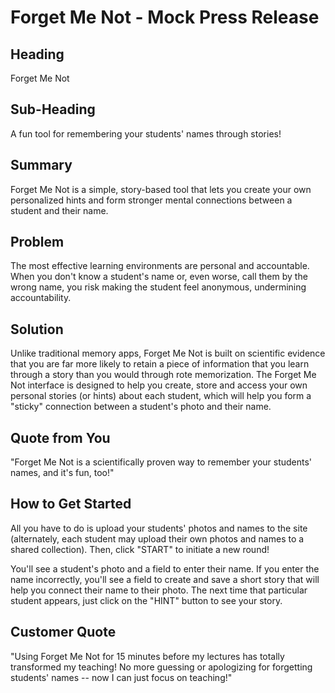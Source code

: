# Forget Me Not - Mock Press Release #

<!-- 
> This material was originally posted [here](http://www.quora.com/What-is-Amazons-approach-to-product-development-and-product-management). It is reproduced here for posterities sake.

There is an approach called "working backwards" that is widely used at Amazon. They work backwards from the customer, rather than starting with an idea for a product and trying to bolt customers onto it. While working backwards can be applied to any specific product decision, using this approach is especially important when developing new products or features.

For new initiatives a product manager typically starts by writing an internal press release announcing the finished product. The target audience for the press release is the new/updated product's customers, which can be retail customers or internal users of a tool or technology. Internal press releases are centered around the customer problem, how current solutions (internal or external) fail, and how the new product will blow away existing solutions.

If the benefits listed don't sound very interesting or exciting to customers, then perhaps they're not (and shouldn't be built). Instead, the product manager should keep iterating on the press release until they've come up with benefits that actually sound like benefits. Iterating on a press release is a lot less expensive than iterating on the product itself (and quicker!).

If the press release is more than a page and a half, it is probably too long. Keep it simple. 3-4 sentences for most paragraphs. Cut out the fat. Don't make it into a spec. You can accompany the press release with a FAQ that answers all of the other business or execution questions so the press release can stay focused on what the customer gets. My rule of thumb is that if the press release is hard to write, then the product is probably going to suck. Keep working at it until the outline for each paragraph flows. 

Oh, and I also like to write press-releases in what I call "Oprah-speak" for mainstream consumer products. Imagine you're sitting on Oprah's couch and have just explained the product to her, and then you listen as she explains it to her audience. That's "Oprah-speak", not "Geek-speak".

Once the project moves into development, the press release can be used as a touchstone; a guiding light. The product team can ask themselves, "Are we building what is in the press release?" If they find they're spending time building things that aren't in the press release (overbuilding), they need to ask themselves why. This keeps product development focused on achieving the customer benefits and not building extraneous stuff that takes longer to build, takes resources to maintain, and doesn't provide real customer benefit (at least not enough to warrant inclusion in the press release).
 -->
 
## Heading ##
  Forget Me Not

## Sub-Heading ##
  
  A fun tool for remembering your students' names through stories!  

## Summary ##
  
  Forget Me Not is a simple, story-based tool that lets you create your own personalized hints and form stronger mental connections between a student and their name.

## Problem ##
  
  The most effective learning environments are personal and accountable. When you don't know a student's name or, even worse, call them by the wrong name, you risk making the student feel anonymous, undermining accountability.   

## Solution ##
  
  Unlike traditional memory apps, Forget Me Not is built on scientific evidence that you are far more likely to retain a piece of information that you learn through a story than you would through rote memorization. The Forget Me Not interface is designed to help you create, store and access your own personal stories (or hints) about each student, which will help you form a "sticky" connection between a student's photo and their name. 
  
## Quote from You ##
  
  "Forget Me Not is a scientifically proven way to remember your students' names, and it's fun, too!"

## How to Get Started ##

  All you have to do is upload your students' photos and names to the site (alternately, each student may upload their own photos and names to a shared collection). Then, click "START" to initiate a new round! 

  You'll see a student's photo and a field to enter their name. If you enter the name incorrectly, you'll see a field to create and save a short story that will help you connect their name to their photo. The next time that particular student appears, just click on the "HINT" button to see your story.

## Customer Quote ##
  
  "Using Forget Me Not for 15 minutes before my lectures has totally transformed my teaching! No more guessing or apologizing for forgetting students' names -- now I can just focus on teaching!" 
  


